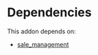 # Dependencies

This addon depends on:

- [sale_management](../../../../../oca-ocb-sale/odoo-bringout-oca-ocb-sale_management)
